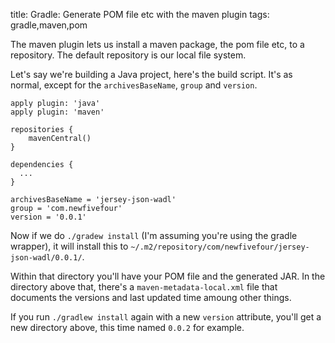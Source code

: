title: Gradle: Generate POM file etc with the maven plugin
tags: gradle,maven,pom

The maven plugin lets us install a maven package, the pom file etc, to a repository. The default repository is our local file system.

Let's say we're building a Java project, here's the build script. It's as normal, except for the `archivesBaseName`, `group` and `version`.

    apply plugin: 'java'
    apply plugin: 'maven'
    
    repositories {
        mavenCentral()
    }
    
    dependencies {
      ...
    }
    
    archivesBaseName = 'jersey-json-wadl'
    group = 'com.newfivefour'
    version = '0.0.1'

Now if we do `./gradew install` (I'm assuming you're using the gradle wrapper), it will install this to `~/.m2/repository/com/newfivefour/jersey-json-wadl/0.0.1/`.

Within that directory you'll have your POM file and the generated JAR. In the directory above that, there's a `maven-metadata-local.xml` file that documents the versions and last updated time amoung other things.

If you run `./gradlew install` again with a new `version` attribute, you'll get a new directory above, this time named `0.0.2` for example.
